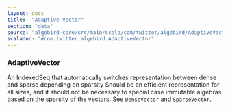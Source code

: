```yaml
---
layout: docs
title:  "Adaptive Vector"
section: "data"
source: "algebird-core/src/main/scala/com/twitter/algebird/AdaptiveVector.scala"
scaladoc: "#com.twitter.algebird.AdaptiveVector"
---
```


### AdaptiveVector

An IndexedSeq that automatically switches representation between dense and sparse depending on sparsity Should be an efficient representation for all sizes, and it should not be necessary to special case immutable algebras based on the sparsity of the vectors. See `DenseVector` and `SparseVector`.
